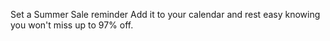 
Set a Summer Sale reminder
Add it to your calendar and rest easy knowing you won't miss up to 97% off.